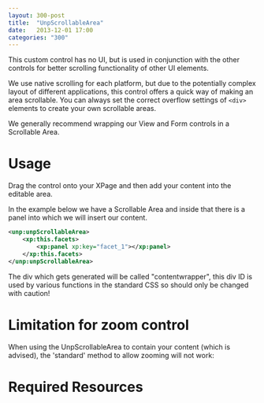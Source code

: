 ```yaml
---
layout: 300-post
title:  "UnpScrollableArea"
date:   2013-12-01 17:00
categories: "300"
---
```


This custom control has no UI, but is used in conjunction with the other controls for better scrolling functionality of other UI elements.

We use native scrolling for each platform, but due to the potentially complex layout of different applications, this control offers a quick way of making an area scrollable. You can always set the correct overflow settings of `<div>` elements to create your own scrollable areas.

We generally recommend wrapping our View and Form controls in a Scrollable Area.

# Usage
Drag the control onto your XPage and then add your content into the editable area.

In the example below we have a Scrollable Area and inside that there is a panel into which we will insert our content.

```xml
<unp:unpScrollableArea>
	<xp:this.facets>
		<xp:panel xp:key="facet_1"></xp:panel>
	</xp:this.facets>
</unp:unpScrollableArea>
```

The div which gets generated will be called "contentwrapper", this div ID is used by various functions in the standard CSS so should only be changed with caution!

# Limitation for zoom control
When using the UnpScrollableArea to contain your content (which is advised), the 'standard' method to allow zooming will not work:

# Required Resources